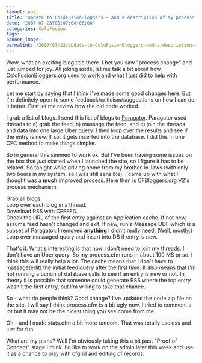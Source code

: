 ```yaml
---
layout: post
title: "Update to ColdFusionBloggers - and a description of my process change"
date: "2007-07-23T00:07:00+06:00"
categories: ColdFusion 
tags: 
banner_image: 
permalink: /2007/07/22/Update-to-ColdFusionBloggers-and-a-description-of-my-process-change
---
```


Wow, what an exciting blog title there. I bet you saw "process change" and just jumped for joy. All joking aside, let me talk a bit about how <a href="http://www.coldfusionbloggers.org">ColdFusionBloggers.org </a>used to work and what I just did to help with performance.

Let me start by saying that I <i>think</i> I've made some good changes here. But I'm definitely open to some feedback/criticism/suggestions on how I can do it better. First let me review how the old code worked. 

I grab a list of blogs. I send this list of blogs to <a href="http://paragator.riaforge.org/">Paragator</a>. Paragator used threads to a) grab the feed, b) massage the feed, and c) join the threads and data into one large Uber query. I then loop over the results and see if the entry is new. If so, it gets inserted into the database. I did this in one CFC method to make things simpler.

So in general this seemed to work ok. But I've been having some issues on the box that <i>just</i> started when I launched the site, so I figure it has to be related. So tonight while driving home from my brother-in-laws (with only two beers in my system, so I was still sensible), I came up with what I thought was a <b>much</b> improved process. Here then is CFBloggers.org V2's process mechanism:

Grab all blogs.<br/>
Loop over each blog in a thread.<br/>
Download RSS with CFFEED.<br />
Check the URL of the first entry against an Application cache. If not new, assume feed hasn't changed and exit.
If new, run a Massage UDF which is a subset of Paragator. I removed <b>anything</b> I didn't really need. (Well, mostly.)<br/>
Loop over massaged query and insert into DB if entry is new.

That's it. What's interesting is that now I don't need to join my threads. I don't have an Uber query. So my process.cfm runs in about 100 MS or so. I think this will really help a lot. The cache means that I don't have to massage(edit) the initial feed query after the first time. It also means that I'm not running a bunch of database calls to see if an entry is new or not. In theory it is possible that someone could generate RSS where the top entry wasn't the first entry, but I'm willing to take that chance.

So - what do people think? Good change? I've updated the code zip file on the site. I will say I think process.cfm is a bit ugly now. I tried to comment a lot but it may not be the nicest thing you see come from me. 

Oh - and I made stats.cfm a bit more random. That was totally useless and just for fun.

What are my plans? Well I'm obviously taking this a bit past  "Proof of Concept" stage I think. I'd like to work on the admin later this week and use it as a chance to play with cfgrid and editing of records.